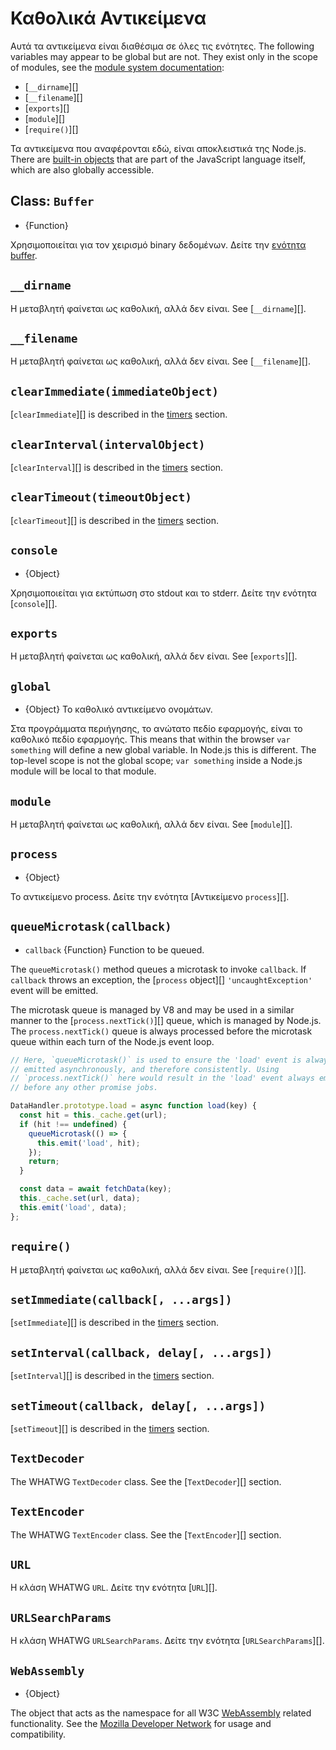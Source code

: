 # Καθολικά Αντικείμενα

<!--introduced_in=v0.10.0-->
<!-- type=misc -->

Αυτά τα αντικείμενα είναι διαθέσιμα σε όλες τις ενότητες. The following variables may appear to be global but are not. They exist only in the scope of modules, see the [module system documentation](modules.html):

* [`__dirname`][]
* [`__filename`][]
* [`exports`][]
* [`module`][]
* [`require()`][]

Τα αντικείμενα που αναφέρονται εδώ, είναι αποκλειστικά της Node.js. There are [built-in objects](https://developer.mozilla.org/en-US/docs/Web/JavaScript/Reference/Global_Objects) that are part of the JavaScript language itself, which are also globally accessible.

## Class: `Buffer`
<!-- YAML
added: v0.1.103
-->

<!-- type=global -->

* {Function}

Χρησιμοποιείται για τον χειρισμό binary δεδομένων. Δείτε την [ενότητα buffer](buffer.html).

## `__dirname`

Η μεταβλητή φαίνεται ως καθολική, αλλά δεν είναι. See [`__dirname`][].

## `__filename`

Η μεταβλητή φαίνεται ως καθολική, αλλά δεν είναι. See [`__filename`][].

## `clearImmediate(immediateObject)`
<!-- YAML
added: v0.9.1
-->

<!--type=global-->

[`clearImmediate`][] is described in the [timers](timers.html) section.

## `clearInterval(intervalObject)`
<!-- YAML
added: v0.0.1
-->

<!--type=global-->

[`clearInterval`][] is described in the [timers](timers.html) section.

## `clearTimeout(timeoutObject)`
<!-- YAML
added: v0.0.1
-->

<!--type=global-->

[`clearTimeout`][] is described in the [timers](timers.html) section.

## `console`
<!-- YAML
added: v0.1.100
-->

<!-- type=global -->

* {Object}

Χρησιμοποιείται για εκτύπωση στο stdout και το stderr. Δείτε την ενότητα [`console`][].

## `exports`

Η μεταβλητή φαίνεται ως καθολική, αλλά δεν είναι. See [`exports`][].

## `global`
<!-- YAML
added: v0.1.27
-->

<!-- type=global -->

* {Object} Το καθολικό αντικείμενο ονομάτων.

Στα προγράμματα περιήγησης, το ανώτατο πεδίο εφαρμογής, είναι το καθολικό πεδίο εφαρμογής. This means that within the browser `var something` will define a new global variable. In Node.js this is different. The top-level scope is not the global scope; `var something` inside a Node.js module will be local to that module.

## `module`

Η μεταβλητή φαίνεται ως καθολική, αλλά δεν είναι. See [`module`][].

## `process`
<!-- YAML
added: v0.1.7
-->

<!-- type=global -->

* {Object}

Το αντικείμενο process. Δείτε την ενότητα [Αντικείμενο `process`][].

## `queueMicrotask(callback)`
<!-- YAML
added: v11.0.0
-->

<!-- type=global -->

* `callback` {Function} Function to be queued.

The `queueMicrotask()` method queues a microtask to invoke `callback`. If `callback` throws an exception, the [`process` object][] `'uncaughtException'` event will be emitted.

The microtask queue is managed by V8 and may be used in a similar manner to the [`process.nextTick()`][] queue, which is managed by Node.js. The `process.nextTick()` queue is always processed before the microtask queue within each turn of the Node.js event loop.

```js
// Here, `queueMicrotask()` is used to ensure the 'load' event is always
// emitted asynchronously, and therefore consistently. Using
// `process.nextTick()` here would result in the 'load' event always emitting
// before any other promise jobs.

DataHandler.prototype.load = async function load(key) {
  const hit = this._cache.get(url);
  if (hit !== undefined) {
    queueMicrotask(() => {
      this.emit('load', hit);
    });
    return;
  }

  const data = await fetchData(key);
  this._cache.set(url, data);
  this.emit('load', data);
};
```

## `require()`

Η μεταβλητή φαίνεται ως καθολική, αλλά δεν είναι. See [`require()`][].

## `setImmediate(callback[, ...args])`
<!-- YAML
added: v0.9.1
-->

<!-- type=global -->

[`setImmediate`][] is described in the [timers](timers.html) section.

## `setInterval(callback, delay[, ...args])`
<!-- YAML
added: v0.0.1
-->

<!-- type=global -->

[`setInterval`][] is described in the [timers](timers.html) section.

## `setTimeout(callback, delay[, ...args])`
<!-- YAML
added: v0.0.1
-->

<!-- type=global -->

[`setTimeout`][] is described in the [timers](timers.html) section.

## `TextDecoder`
<!-- YAML
added: v11.0.0
-->

<!-- type=global -->

The WHATWG `TextDecoder` class. See the [`TextDecoder`][] section.

## `TextEncoder`
<!-- YAML
added: v11.0.0
-->

<!-- type=global -->

The WHATWG `TextEncoder` class. See the [`TextEncoder`][] section.

## `URL`
<!-- YAML
added: v10.0.0
-->

<!-- type=global -->

Η κλάση WHATWG `URL`. Δείτε την ενότητα [`URL`][].

## `URLSearchParams`
<!-- YAML
added: v10.0.0
-->

<!-- type=global -->

Η κλάση WHATWG `URLSearchParams`. Δείτε την ενότητα [`URLSearchParams`][].

## `WebAssembly`
<!-- YAML
added: v8.0.0
-->

<!-- type=global -->

* {Object}

The object that acts as the namespace for all W3C [WebAssembly](https://webassembly.org) related functionality. See the [Mozilla Developer Network](https://developer.mozilla.org/en-US/docs/WebAssembly) for usage and compatibility.

